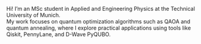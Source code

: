 Hi! I’m an MSc student in Applied and Engineering Physics at the Technical University of Munich.  
My work focuses on quantum optimization algorithms such as QAOA and quantum annealing, where I explore practical applications using tools like Qiskit, PennyLane, and D-Wave PyQUBO.  



